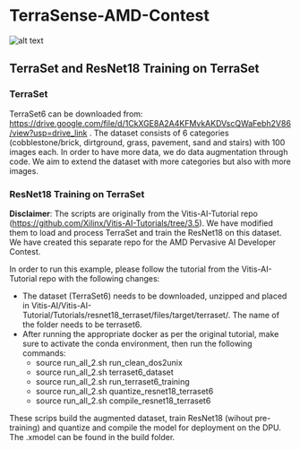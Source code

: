 # TerraSense-AMD-Contest

![alt text](https://github.com/mvgianel/TerraSense-AMD-Contest/blob/main/src/imgs/TerraSenseGraph.png)

## TerraSet and ResNet18 Training on TerraSet

### TerraSet

TerraSet6 can be downloaded from: https://drive.google.com/file/d/1CkXGE8A2A4KFMvkAKDVscQWaFebh2V86/view?usp=drive_link .
The dataset consists of 6 categories (cobblestone/brick, dirtground, grass, pavement, sand and stairs) with 100 images each.
In order to have more data, we do data augmentation through code.
We aim to extend the dataset with more categories but also with more images.

### ResNet18 Training on TerraSet

**Disclaimer**: The scripts are originally from the Vitis-AI-Tutorial repo (https://github.com/Xilinx/Vitis-AI-Tutorials/tree/3.5). We have modified them to load and process TerraSet and train the ResNet18 on this dataset.
We have created this separate repo for the AMD Pervasive AI Developer Contest.

In order to run this example, please follow the tutorial from the Vitis-AI-Tutorial repo with the following changes:
* The dataset (TerraSet6) needs to be downloaded, unzipped and placed in Vitis-AI/Vitis-AI-Tutorial/Tutorials/resnet18_terraset/files/target/terraset/. The name of the folder needs to be terraset6.
* After running the appropriate docker as per the original tutorial, make sure to activate the conda environment, then run the following commands:
  - source run_all_2.sh run_clean_dos2unix
  - source run_all_2.sh terraset6_dataset
  - source run_all_2.sh run_terraset6_training
  - source run_all_2.sh quantize_resnet18_terraset6
  - source run_all_2.sh compile_resnet18_terraset6

These scrips build the augmented dataset, train ResNet18 (wihout pre-training) and quantize and compile the model for deployment on the DPU. The .xmodel can be found in the build folder.


  
